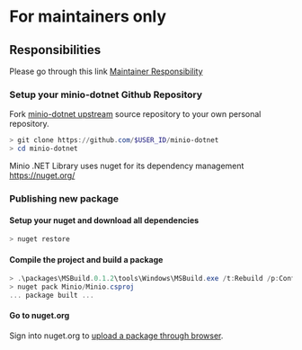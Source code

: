 # For maintainers only

## Responsibilities

Please go through this link [Maintainer Responsibility](https://gist.github.com/abperiasamy/f4d9b31d3186bbd26522)

### Setup your minio-dotnet Github Repository

Fork [minio-dotnet upstream](https://github.com/minio/minio-dotnet/fork) source repository to your own personal repository.
```powershell
> git clone https://github.com/$USER_ID/minio-dotnet
> cd minio-dotnet
```

Minio .NET Library uses nuget for its dependency management https://nuget.org/

### Publishing new package

#### Setup your nuget and download all dependencies

```powershell
> nuget restore
```

#### Compile the project and build a package

```powershell
> .\packages\MSBuild.0.1.2\tools\Windows\MSBuild.exe /t:Rebuild /p:Configuration=Release
> nuget pack Minio/Minio.csproj
... package built ...
```

#### Go to nuget.org

Sign into nuget.org to [upload a package through browser](https://www.nuget.org/users/account/LogOn?ReturnUrl=%2Fpackages%2Fupload).